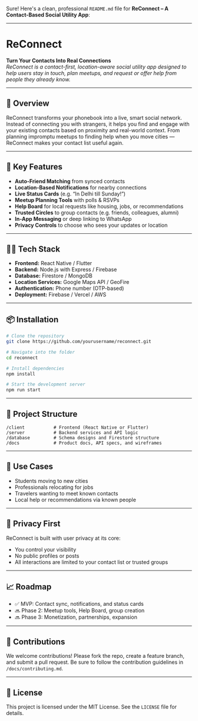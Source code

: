 Sure! Here's a clean, professional `README.md` file for **ReConnect – A Contact-Based Social Utility App**:

---

# ReConnect

**Turn Your Contacts Into Real Connections**  
_ReConnect is a contact-first, location-aware social utility app designed to help users stay in touch, plan meetups, and request or offer help from people they already know._

---

## 🚀 Overview

ReConnect transforms your phonebook into a live, smart social network. Instead of connecting you with strangers, it helps you find and engage with your existing contacts based on proximity and real-world context. From planning impromptu meetups to finding help when you move cities — ReConnect makes your contact list useful again.

---

## 🧠 Key Features

- **Auto-Friend Matching** from synced contacts
- **Location-Based Notifications** for nearby connections
- **Live Status Cards** (e.g. “In Delhi till Sunday!”)
- **Meetup Planning Tools** with polls & RSVPs
- **Help Board** for local requests like housing, jobs, or recommendations
- **Trusted Circles** to group contacts (e.g. friends, colleagues, alumni)
- **In-App Messaging** or deep linking to WhatsApp
- **Privacy Controls** to choose who sees your updates or location

---

## 🧑‍💻 Tech Stack

- **Frontend:** React Native / Flutter  
- **Backend:** Node.js with Express / Firebase  
- **Database:** Firestore / MongoDB  
- **Location Services:** Google Maps API / GeoFire  
- **Authentication:** Phone number (OTP-based)  
- **Deployment:** Firebase / Vercel / AWS  

---

## 📦 Installation

```bash
# Clone the repository
git clone https://github.com/yourusername/reconnect.git

# Navigate into the folder
cd reconnect

# Install dependencies
npm install

# Start the development server
npm run start
```

---

## 📐 Project Structure

```
/client           # Frontend (React Native or Flutter)
/server           # Backend services and API logic
/database         # Schema designs and Firestore structure
/docs             # Product docs, API specs, and wireframes
```

---

## 📍 Use Cases

- Students moving to new cities
- Professionals relocating for jobs
- Travelers wanting to meet known contacts
- Local help or recommendations via known people

---

## 🔐 Privacy First

ReConnect is built with user privacy at its core:
- You control your visibility
- No public profiles or posts
- All interactions are limited to your contact list or trusted groups

---

## 📈 Roadmap

- ✅ MVP: Contact sync, notifications, and status cards  
- 🔜 Phase 2: Meetup tools, Help Board, group creation  
- 🔜 Phase 3: Monetization, partnerships, expansion  

---

## 🤝 Contributions

We welcome contributions! Please fork the repo, create a feature branch, and submit a pull request. Be sure to follow the contribution guidelines in `/docs/contributing.md`.

---


## 📝 License

This project is licensed under the MIT License. See the `LICENSE` file for details.
